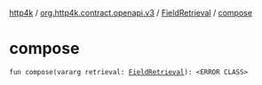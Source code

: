 [http4k](../../index.md) / [org.http4k.contract.openapi.v3](../index.md) / [FieldRetrieval](index.md) / [compose](./compose.md)

# compose

`fun compose(vararg retrieval: `[`FieldRetrieval`](index.md)`): <ERROR CLASS>`